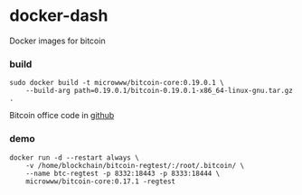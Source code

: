 # docker-dash
Docker images for bitcoin 

### build

```
sudo docker build -t microwww/bitcoin-core:0.19.0.1 \
    --build-arg path=0.19.0.1/bitcoin-0.19.0.1-x86_64-linux-gnu.tar.gz .
```

Bitcoin office code in [github](https://github.com/bitcoin/bitcoin)

### demo

```
docker run -d --restart always \
    -v /home/blockchain/bitcoin-regtest/:/root/.bitcoin/ \
    --name btc-regtest -p 8332:18443 -p 8333:18444 \
	microwww/bitcoin-core:0.17.1 -regtest
```
